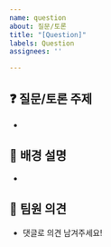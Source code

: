 ```yaml
---
name: question
about: 질문/토론
title: "[Question]"
labels: Question
assignees: ''

---
```


## ❓ 질문/토론 주제
- 

## 🤔 배경 설명
- 

## 💬 팀원 의견
- 댓글로 의견 남겨주세요!
